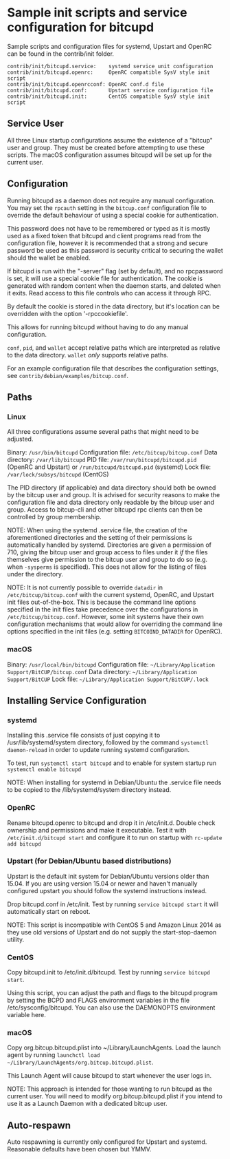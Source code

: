 Sample init scripts and service configuration for bitcupd
==========================================================

Sample scripts and configuration files for systemd, Upstart and OpenRC
can be found in the contrib/init folder.

    contrib/init/bitcupd.service:    systemd service unit configuration
    contrib/init/bitcupd.openrc:     OpenRC compatible SysV style init script
    contrib/init/bitcupd.openrcconf: OpenRC conf.d file
    contrib/init/bitcupd.conf:       Upstart service configuration file
    contrib/init/bitcupd.init:       CentOS compatible SysV style init script

Service User
---------------------------------

All three Linux startup configurations assume the existence of a "bitcup" user
and group.  They must be created before attempting to use these scripts.
The macOS configuration assumes bitcupd will be set up for the current user.

Configuration
---------------------------------

Running bitcupd as a daemon does not require any manual configuration. You may
set the `rpcauth` setting in the `bitcup.conf` configuration file to override
the default behaviour of using a special cookie for authentication.

This password does not have to be remembered or typed as it is mostly used
as a fixed token that bitcupd and client programs read from the configuration
file, however it is recommended that a strong and secure password be used
as this password is security critical to securing the wallet should the
wallet be enabled.

If bitcupd is run with the "-server" flag (set by default), and no rpcpassword is set,
it will use a special cookie file for authentication. The cookie is generated with random
content when the daemon starts, and deleted when it exits. Read access to this file
controls who can access it through RPC.

By default the cookie is stored in the data directory, but it's location can be overridden
with the option '-rpccookiefile'.

This allows for running bitcupd without having to do any manual configuration.

`conf`, `pid`, and `wallet` accept relative paths which are interpreted as
relative to the data directory. `wallet` *only* supports relative paths.

For an example configuration file that describes the configuration settings,
see `contrib/debian/examples/bitcup.conf`.

Paths
---------------------------------

### Linux

All three configurations assume several paths that might need to be adjusted.

Binary:              `/usr/bin/bitcupd`
Configuration file:  `/etc/bitcup/bitcup.conf`
Data directory:      `/var/lib/bitcupd`
PID file:            `/var/run/bitcupd/bitcupd.pid` (OpenRC and Upstart) or `/run/bitcupd/bitcupd.pid` (systemd)
Lock file:           `/var/lock/subsys/bitcupd` (CentOS)

The PID directory (if applicable) and data directory should both be owned by the
bitcup user and group. It is advised for security reasons to make the
configuration file and data directory only readable by the bitcup user and
group. Access to bitcup-cli and other bitcupd rpc clients can then be
controlled by group membership.

NOTE: When using the systemd .service file, the creation of the aforementioned
directories and the setting of their permissions is automatically handled by
systemd. Directories are given a permission of 710, giving the bitcup user and group
access to files under it _if_ the files themselves give permission to the
bitcup user and group to do so (e.g. when `-sysperms` is specified). This does not allow
for the listing of files under the directory.

NOTE: It is not currently possible to override `datadir` in
`/etc/bitcup/bitcup.conf` with the current systemd, OpenRC, and Upstart init
files out-of-the-box. This is because the command line options specified in the
init files take precedence over the configurations in
`/etc/bitcup/bitcup.conf`. However, some init systems have their own
configuration mechanisms that would allow for overriding the command line
options specified in the init files (e.g. setting `BITCOIND_DATADIR` for
OpenRC).

### macOS

Binary:              `/usr/local/bin/bitcupd`
Configuration file:  `~/Library/Application Support/BitCUP/bitcup.conf`
Data directory:      `~/Library/Application Support/BitCUP`
Lock file:           `~/Library/Application Support/BitCUP/.lock`

Installing Service Configuration
-----------------------------------

### systemd

Installing this .service file consists of just copying it to
/usr/lib/systemd/system directory, followed by the command
`systemctl daemon-reload` in order to update running systemd configuration.

To test, run `systemctl start bitcupd` and to enable for system startup run
`systemctl enable bitcupd`

NOTE: When installing for systemd in Debian/Ubuntu the .service file needs to be copied to the /lib/systemd/system directory instead.

### OpenRC

Rename bitcupd.openrc to bitcupd and drop it in /etc/init.d.  Double
check ownership and permissions and make it executable.  Test it with
`/etc/init.d/bitcupd start` and configure it to run on startup with
`rc-update add bitcupd`

### Upstart (for Debian/Ubuntu based distributions)

Upstart is the default init system for Debian/Ubuntu versions older than 15.04. If you are using version 15.04 or newer and haven't manually configured upstart you should follow the systemd instructions instead.

Drop bitcupd.conf in /etc/init.  Test by running `service bitcupd start`
it will automatically start on reboot.

NOTE: This script is incompatible with CentOS 5 and Amazon Linux 2014 as they
use old versions of Upstart and do not supply the start-stop-daemon utility.

### CentOS

Copy bitcupd.init to /etc/init.d/bitcupd. Test by running `service bitcupd start`.

Using this script, you can adjust the path and flags to the bitcupd program by
setting the BCPD and FLAGS environment variables in the file
/etc/sysconfig/bitcupd. You can also use the DAEMONOPTS environment variable here.

### macOS

Copy org.bitcup.bitcupd.plist into ~/Library/LaunchAgents. Load the launch agent by
running `launchctl load ~/Library/LaunchAgents/org.bitcup.bitcupd.plist`.

This Launch Agent will cause bitcupd to start whenever the user logs in.

NOTE: This approach is intended for those wanting to run bitcupd as the current user.
You will need to modify org.bitcup.bitcupd.plist if you intend to use it as a
Launch Daemon with a dedicated bitcup user.

Auto-respawn
-----------------------------------

Auto respawning is currently only configured for Upstart and systemd.
Reasonable defaults have been chosen but YMMV.
